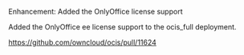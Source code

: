 Enhancement: Added the OnlyOffice license support

Added the OnlyOffice ee license support to the ocis_full deployment.

https://github.com/owncloud/ocis/pull/11624
